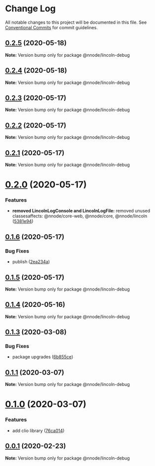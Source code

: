# Change Log

All notable changes to this project will be documented in this file.
See [Conventional Commits](https://conventionalcommits.org) for commit guidelines.

## [0.2.5](https://github.com/nativecode-dev/nativenode/compare/@nnode/lincoln-debug@0.2.5-next.0...@nnode/lincoln-debug@0.2.5) (2020-05-18)

**Note:** Version bump only for package @nnode/lincoln-debug





## [0.2.4](https://github.com/nativecode-dev/nativenode/compare/@nnode/lincoln-debug@0.2.4-next.0...@nnode/lincoln-debug@0.2.4) (2020-05-18)

**Note:** Version bump only for package @nnode/lincoln-debug





## [0.2.3](https://github.com/nativecode-dev/nativenode/compare/@nnode/lincoln-debug@0.2.3-next.0...@nnode/lincoln-debug@0.2.3) (2020-05-17)

**Note:** Version bump only for package @nnode/lincoln-debug





## [0.2.2](https://github.com/nativecode-dev/nativenode/compare/@nnode/lincoln-debug@0.2.2-next.1...@nnode/lincoln-debug@0.2.2) (2020-05-17)

**Note:** Version bump only for package @nnode/lincoln-debug





## [0.2.1](https://github.com/nativecode-dev/nativenode/compare/@nnode/lincoln-debug@0.2.1-next.0...@nnode/lincoln-debug@0.2.1) (2020-05-17)

**Note:** Version bump only for package @nnode/lincoln-debug





# [0.2.0](https://github.com/nativecode-dev/nativenode/compare/@nnode/lincoln-debug@0.1.6...@nnode/lincoln-debug@0.2.0) (2020-05-17)


### Features

* **removed LincolnLogConsole and LincolnLogFile:** removed unused classesaffects: @nnode/core-web, @nnode/core, @nnode/lincoln ([5381e94](https://github.com/nativecode-dev/nativenode/commit/5381e946ebd99831c49ff0e0a13d8053b9f16098))





## [0.1.6](https://github.com/nativecode-dev/nativenode/compare/@nnode/lincoln-debug@0.1.6-next.1...@nnode/lincoln-debug@0.1.6) (2020-05-17)


### Bug Fixes

* publish ([2ea234a](https://github.com/nativecode-dev/nativenode/commit/2ea234ab8e3bb12774f5045edeabead414aedfce))





## [0.1.5](https://github.com/nativecode-dev/nativenode/compare/@nnode/lincoln-debug@0.1.4...@nnode/lincoln-debug@0.1.5) (2020-05-17)

**Note:** Version bump only for package @nnode/lincoln-debug





## [0.1.4](https://github.com/nativecode-dev/nativenode/compare/@nnode/lincoln-debug@0.1.4-next.0...@nnode/lincoln-debug@0.1.4) (2020-05-16)

**Note:** Version bump only for package @nnode/lincoln-debug





## [0.1.3](https://github.com/nativecode-dev/nativenode/compare/@nnode/lincoln-debug@0.1.1-next.3...@nnode/lincoln-debug@0.1.3) (2020-03-08)


### Bug Fixes

* package upgrades ([6b855ce](https://github.com/nativecode-dev/nativenode/commit/6b855ce990b9e85ca45354ca3e22f0d73fe4cbc2))





## [0.1.1](https://github.com/nativecode-dev/nativenode/compare/@nnode/lincoln-debug@0.1.0...@nnode/lincoln-debug@0.1.1) (2020-03-07)

**Note:** Version bump only for package @nnode/lincoln-debug





# [0.1.0](https://github.com/nativecode-dev/nativenode/compare/@nnode/lincoln-debug@0.0.1...@nnode/lincoln-debug@0.1.0) (2020-03-07)


### Features

* add clio library ([76ca014](https://github.com/nativecode-dev/nativenode/commit/76ca0144506c760b243363112689c2267a0601e9))





## [0.0.1](https://github.com/nativecode-dev/nativenode/compare/@nnode/lincoln-debug@0.0.1-next.0...@nnode/lincoln-debug@0.0.1) (2020-02-23)

**Note:** Version bump only for package @nnode/lincoln-debug
